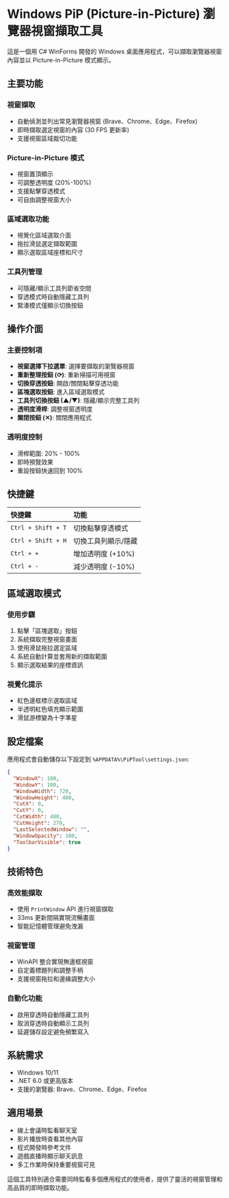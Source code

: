 # Windows PiP (Picture-in-Picture) 瀏覽器視窗擷取工具

這是一個用 C\# WinForms 開發的 Windows 桌面應用程式，可以擷取瀏覽器視窗內容並以 Picture-in-Picture 模式顯示。

## 主要功能

### 視窗擷取

- 自動偵測並列出常見瀏覽器視窗 (Brave、Chrome、Edge、Firefox)
- 即時擷取選定視窗的內容 (30 FPS 更新率)
- 支援視窗區域裁切功能


### Picture-in-Picture 模式

- 視窗置頂顯示
- 可調整透明度 (20%-100%)
- 支援點擊穿透模式
- 可自由調整視窗大小


### 區域選取功能

- 視覺化區域選取介面
- 拖拉滑鼠選定擷取範圍
- 顯示選取區域座標和尺寸


### 工具列管理

- 可隱藏/顯示工具列節省空間
- 穿透模式時自動隱藏工具列
- 緊湊模式僅顯示切換按鈕


## 操作介面

### 主要控制項

- **視窗選擇下拉選單**: 選擇要擷取的瀏覽器視窗
- **重新整理按鈕 (⟳)**: 重新掃描可用視窗
- **切換穿透按鈕**: 開啟/關閉點擊穿透功能
- **區塊選取按鈕**: 進入區域選取模式
- **工具列切換按鈕 (▲/▼)**: 隱藏/顯示完整工具列
- **透明度滑桿**: 調整視窗透明度
- **關閉按鈕 (✕)**: 關閉應用程式


### 透明度控制

- 滑桿範圍: 20% - 100%
- 即時預覽效果
- 重設按鈕快速回到 100%


## 快捷鍵

| 快捷鍵 | 功能 |
| :-- | :-- |
| `Ctrl + Shift + T` | 切換點擊穿透模式 |
| `Ctrl + Shift + H` | 切換工具列顯示/隱藏 |
| `Ctrl + +` | 增加透明度 (+10%) |
| `Ctrl + -` | 減少透明度 (-10%) |

## 區域選取模式

### 使用步驟

1. 點擊「區塊選取」按鈕
2. 系統擷取完整視窗畫面
3. 使用滑鼠拖拉選定區域
4. 系統自動計算並套用新的擷取範圍
5. 顯示選取結果的座標資訊

### 視覺化提示

- 紅色邊框標示選取區域
- 半透明紅色填充顯示範圍
- 滑鼠游標變為十字準星


## 設定檔案

應用程式會自動儲存以下設定到 `%APPDATA%\PiPTool\settings.json`:

```json
{
  "WindowX": 100,
  "WindowY": 100,
  "WindowWidth": 720,
  "WindowHeight": 480,
  "CutX": 0,
  "CutY": 0,
  "CutWidth": 480,
  "CutHeight": 270,
  "LastSelectedWindow": "",
  "WindowOpacity": 100,
  "ToolbarVisible": true
}
```


## 技術特色

### 高效能擷取

- 使用 `PrintWindow` API 進行視窗擷取
- 33ms 更新間隔實現流暢畫面
- 智能記憶體管理避免洩漏


### 視窗管理

- WinAPI 整合實現無邊框視窗
- 自定義標題列和調整手柄
- 支援視窗拖拉和邊緣調整大小


### 自動化功能

- 啟用穿透時自動隱藏工具列
- 取消穿透時自動顯示工具列
- 延遲儲存設定避免頻繁寫入


## 系統需求

- Windows 10/11
- .NET 6.0 或更高版本
- 支援的瀏覽器: Brave、Chrome、Edge、Firefox


## 適用場景

- 線上會議時監看聊天室
- 影片播放時查看其他內容
- 程式開發時參考文件
- 遊戲直播時顯示聊天訊息
- 多工作業時保持重要視窗可見

這個工具特別適合需要同時監看多個應用程式的使用者，提供了靈活的視窗管理和高品質的即時擷取功能。


